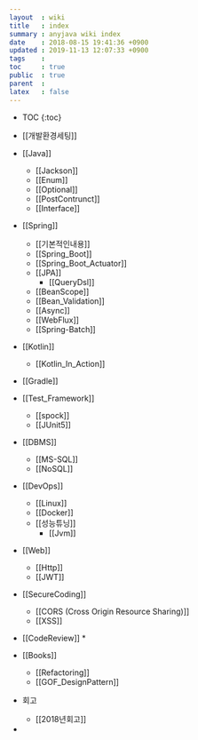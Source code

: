 ```yaml
---
layout  : wiki
title   : index
summary : anyjava wiki index 
date    : 2018-08-15 19:41:36 +0900
updated : 2019-11-13 12:07:33 +0900
tags    :
toc     : true
public  : true
parent  :
latex   : false
---
```

* TOC
{:toc}

* [[개발환경세팅]]
* [[Java]]
	* [[Jackson]] 
	* [[Enum]]
	* [[Optional]]
	* [[PostContrunct]]
	* [[Interface]]
* [[Spring]]
	* [[기본적인내용]] 
	* [[Spring_Boot]]
	* [[Spring_Boot_Actuator]]
	* [[JPA]] 
		* [[QueryDsl]]
	* [[BeanScope]]
	* [[Bean_Validation]]
	* [[Async]]
	* [[WebFlux]]
	* [[Spring-Batch]]
* [[Kotlin]]
  * [[Kotlin_In_Action]]
* [[Gradle]]
* [[Test_Framework]]
  * [[spock]] 
  * [[JUnit5]]
* [[DBMS]] 
	* [[MS-SQL]] 
  * [[NoSQL]]
* [[DevOps]]
	* [[Linux]]
	* [[Docker]]
	* [[성능튜닝]]
		* [[Jvm]] 
* [[Web]]
	* [[Http]]
  * [[JWT]]
* [[SecureCoding]] 
	* [[CORS (Cross Origin Resource Sharing)]]
	* [[XSS]]
* [[CodeReview]]
	*  

* [[Books]]
	* [[Refactoring]] 
	* [[GOF_DesignPattern]]
* 회고
	* [[2018년회고]] 
* 
